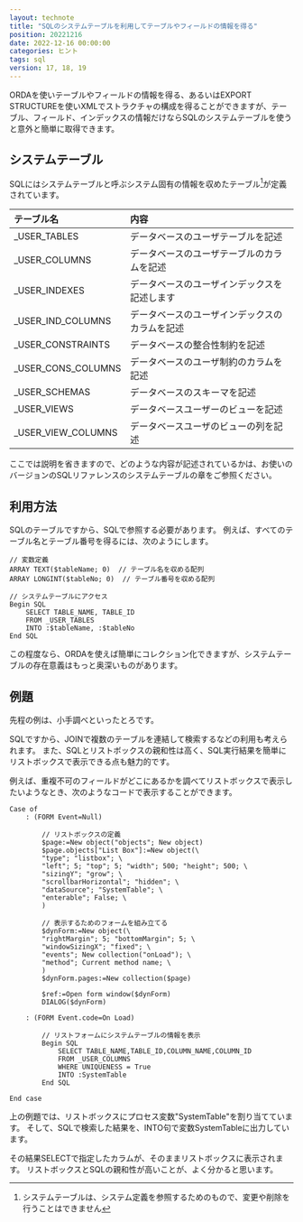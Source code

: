 ```yaml
---
layout: technote
title: "SQLのシステムテーブルを利用してテーブルやフィールドの情報を得る"
position: 20221216
date: 2022-12-16 00:00:00
categories: ヒント
tags: sql
version: 17, 18, 19
---
```


ORDAを使いテーブルやフィールドの情報を得る、あるいはEXPORT STRUCTUREを使いXMLでストラクチャの構成を得ることができますが、テーブル、フィールド、インデックスの情報だけならSQLのシステムテーブルを使うと意外と簡単に取得できます。

<!--more-->

## システムテーブル

SQLにはシステムテーブルと呼ぶシステム固有の情報を収めたテーブル[^st]が定義されています。

[^st]: システムテーブルは、システム定義を参照するためのもので、変更や削除を行うことはできません


| テーブル名 | 内容 |
|:---|:---|
| _USER_TABLES | データベースのユーザテーブルを記述 |
| _USER_COLUMNS | データベースのユーザテーブルのカラムを記述 |
| _USER_INDEXES | データベースのユーザインデックスを記述します
| _USER_IND_COLUMNS | データベースのユーザインデックスのカラムを記述 |
| _USER_CONSTRAINTS | データベースの整合性制約を記述 |
| _USER_CONS_COLUMNS | データベースのユーザ制約のカラムを記述 |
| _USER_SCHEMAS | データベースのスキーマを記述 |
| _USER_VIEWS | データベースユーザーのビューを記述 |
| _USER_VIEW_COLUMNS | データベースユーザのビューの列を記述 |

ここでは説明を省きますので、どのような内容が記述されているかは、お使いのバージョンのSQLリファレンスのシステムテーブルの章をご参照ください。

## 利用方法

SQLのテーブルですから、SQLで参照する必要があります。
例えば、すべてのテーブル名とテーブル番号を得るには、次のようにします。

```4d
// 変数定義
ARRAY TEXT($tableName; 0)  // テーブル名を収める配列
ARRAY LONGINT($tableNo; 0)  // テーブル番号を収める配列

// システムテーブルにアクセス
Begin SQL
	SELECT TABLE_NAME, TABLE_ID
	FROM _USER_TABLES
	INTO :$tableName, :$tableNo
End SQL
```

この程度なら、ORDAを使えば簡単にコレクション化できますが、システムテーブルの存在意義はもっと奥深いものがあります。

## 例題

先程の例は、小手調べといったとろです。

SQLですから、JOINで複数のテーブルを連結して検索するなどの利用も考えられます。
また、SQLとリストボックスの親和性は高く、SQL実行結果を簡単にリストボックスで表示できる点も魅力的です。

例えば、重複不可のフィールドがどこにあるかを調べてリストボックスで表示したいようなとき、次のようなコードで表示することができます。

```4d
Case of 
	: (FORM Event=Null)
		
		// リストボックスの定義
		$page:=New object("objects"; New object)
		$page.objects["List Box"]:=New object(\
		"type"; "listbox"; \
		"left"; 5; "top"; 5; "width"; 500; "height"; 500; \
		"sizingY"; "grow"; \
		"scrollbarHorizontal"; "hidden"; \
		"dataSource"; "SystemTable"; \
		"enterable"; False; \
		)
		
		// 表示するためのフォームを組み立てる
		$dynForm:=New object(\
		"rightMargin"; 5; "bottomMargin"; 5; \
		"windowSizingX"; "fixed"; \
		"events"; New collection("onLoad"); \
		"method"; Current method name; \
		)
		$dynForm.pages:=New collection($page)
		
		$ref:=Open form window($dynForm)
		DIALOG($dynForm)
		
	: (FORM Event.code=On Load)
		
		// リストフォームにシステムテーブルの情報を表示
		Begin SQL
			SELECT TABLE_NAME,TABLE_ID,COLUMN_NAME,COLUMN_ID
			FROM _USER_COLUMNS
			WHERE UNIQUENESS = True
			INTO :SystemTable
		End SQL
		
End case 
```

上の例題では、リストボックスにプロセス変数"SystemTable"を割り当てています。
そして、SQLで検索した結果を、INTO句で変数SystemTableに出力しています。

その結果SELECTで指定したカラムが、そのままリストボックスに表示されます。
リストボックスとSQLの親和性が高いことが、よく分かると思います。
